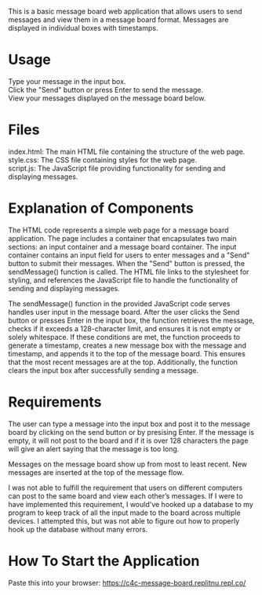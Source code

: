 This is a basic message board web application that allows users to send messages and view them in a message board format. Messages are displayed in individual boxes with timestamps.

# Usage
Type your message in the input box.  
Click the "Send" button or press Enter to send the message.  
View your messages displayed on the message board below.  

# Files
index.html: The main HTML file containing the structure of the web page. <br>
style.css: The CSS file containing styles for the web page.  
script.js: The JavaScript file providing functionality for sending and displaying messages.  

# Explanation of Components
The HTML code represents a simple web page for a message board application. The page includes a container that encapsulates two main sections: an input container and a message board container. The input container contains an input field for users to enter messages and a "Send" button to submit their messages. When the "Send" button is pressed, the sendMessage() function is called. The HTML file links to the stylesheet for styling, and references the JavaScript file to handle the functionality of sending and displaying messages.   

The sendMessage() function in the provided JavaScript code serves handles user input in the message board. After the user clicks the Send button or presses Enter in the input box, the function retrieves the message, checks if it exceeds a 128-character limit, and ensures it is not empty or solely whitespace. If these conditions are met, the function proceeds to generate a timestamp, creates a new message box with the message and timestamp, and appends it to the top of the message board. This ensures that the most recent messages are at the top. Additionally, the function clears the input box after successfully sending a message.  

# Requirements
The user can type a message into the input box and post it to the message board by clicking on the send button or by presising Enter. If the message is empty, it will not post to the board and if it is over 128 characters the page will give an alert saying that the message is too long.  <br>

Messages on the message board show up from most to least recent. New messages are inserted at the top of the message flow.  <br>

I was not able to fulfill the requirement that users on different computers can post to the same board and view each other’s messages. If I were to have implemented this requirement, I would've hooked up a database to my program to keep track of all the input made to the board across multiple devices. I attempted this, but was not able to figure out how to properly hook up the database without many errors.   

# How To Start the Application
Paste this into your browser: https://c4c-message-board.replitnu.repl.co/
